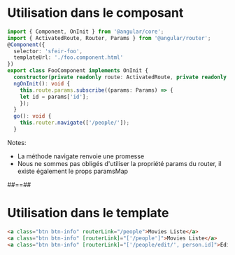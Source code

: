 <!-- .slide: class="with-code inconsolata" -->
# Utilisation dans le composant

```typescript
import { Component, OnInit } from '@angular/core';
import { ActivatedRoute, Router, Params } from '@angular/router';
@Component({
  selector: 'sfeir-foo',
  templateUrl: './foo.component.html'  
})
export class FooComponent implements OnInit {
  constructor(private readonly route: ActivatedRoute, private readonly router: Router ) { }
  ngOnInit(): void {
    this.route.params.subscribe((params: Params) => {
    let id = params['id'];
    });
  }
  go(): void {
    this.router.navigate(['/people/']);
  }
```
<!-- .element: class="medium-code" -->
Notes:
- La méthode navigate renvoie une promesse
- Nous ne sommes pas obligés d'utiliser la propriété params du router, il existe également le props paramsMap

##==##

<!-- .slide: class="with-code inconsolata" -->
# Utilisation dans le template<br>

```html
<a class="btn btn-info" routerLink="/people">Movies Liste</a>
<a class="btn btn-info" [routerLink]="['/people']">Movies Liste</a>
<a class="btn btn-info" [routerLink]="['/people/edit/', person.id]">Edit</a>
```
<!-- .element: class="big-code" -->
